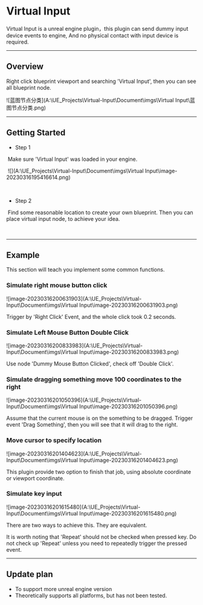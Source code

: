 # Virtual Input

Virtual Input is a unreal engine plugin，this plugin can send dummy input device events to engine, And no physical contact with input device is required.

------



## Overview

Right click blueprint viewport and searching 'Virtual Input', then you can see all blueprint node.

![蓝图节点分类](A:\UE_Projects\Virtual-Input\Document\imgs\Virtual Input\蓝图节点分类.png)



------



## Getting Started

- Step 1


​		Make sure 'Virtual Input' was loaded in your engine.

​		![](A:\UE_Projects\Virtual-Input\Document\imgs\Virtual Input\image-20230316195416614.png)

​	

- Step 2

​		Find some reasonable location to create your own blueprint. Then you can place virtual input node, to achieve your idea.

​		

------



##  Example

This section will teach you implement some common functions.



###  Simulate right mouse button click

![image-20230316200631903](A:\UE_Projects\Virtual-Input\Document\imgs\Virtual Input\image-20230316200631903.png)

Trigger by 'Right Click' Event, and the whole click took 0.2 seconds.





###  Simulate Left Mouse Button Double Click

![image-20230316200833983](A:\UE_Projects\Virtual-Input\Document\imgs\Virtual Input\image-20230316200833983.png)

Use node 'Dummy Mouse Button Clicked', check off 'Double Click'.





###  Simulate dragging something move 100 coordinates to the right

![image-20230316201050396](A:\UE_Projects\Virtual-Input\Document\imgs\Virtual Input\image-20230316201050396.png)

Assume that the current mouse is on the something to be dragged. Trigger event 'Drag Something', then you will see that it will drag to the right.





###  Move cursor to specify location

![image-20230316201404623](A:\UE_Projects\Virtual-Input\Document\imgs\Virtual Input\image-20230316201404623.png)

This plugin provide two option to finish that job, using absolute coordinate or viewport coordinate.





###  Simulate key input

![image-20230316201615480](A:\UE_Projects\Virtual-Input\Document\imgs\Virtual Input\image-20230316201615480.png)

There are two ways to achieve this. They are equivalent.

It is worth noting that 'Repeat' should not be checked when pressed key. Do not check up 'Repeat' unless you need to repeatedly trigger the pressed event.



------

##  Update plan

- To support more unreal engine version
- Theoretically supports all platforms, but has not been tested.

